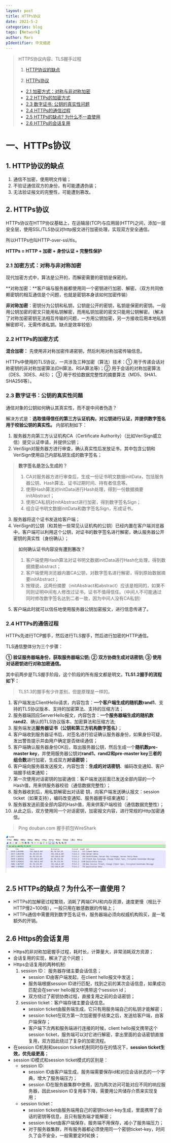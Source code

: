 ```yaml
---
layout: post
title: HTTPs协议
date: 2021-5-2
categories: blog
tags: [Network]
author: Mars
pIdentifier: 中文缩进
---
```


> HTTPS协议内容、TLS握手过程
>
> 1. [HTTP协议的缺点](#1-http协议的缺点)
>
> 2. [HTTPs协议](#2-https协议)
> - [2.1 加密方式：对称与非对称加密](#21-加密方式对称与非对称加密)
> - [2.2 HTTPs的加密方式](#22-https的加密方式) 
> - [2.3 数字证书: 公钥的真实性问题](#23-数字证书公钥的真实性问题)
> - [2.4 HTTPs的通信过程](#24-https的通信过程)
> - [2.5 HTTPs的缺点? 为什么不一直使用](#25-https的缺点为什么不一直使用)
> - [2.6 HTTPs的会话复用](#26-https的会话复用)

# 一、HTTPs协议
## 1. HTTP协议的缺点

1. 通信不加密，使用明文传输；
2. 不验证通信双方的身份，有可能遭遇伪装；
3. 无法验证报文的完整性，可能遭到篡改。

## 2. HTTPs协议

HTTPs协议在HTTP协议基础上，在运输层(TCP)与应用层(HTTP)之间，添加一层安全层，使用SSL/TLS协议对http报文进行加密处理，实现双方安全通信。

所以HTTPs也叫HTTP-over-ssl/tls。

**HTTPs = HTTP + 加密 + 身份认证 + 完整性保护** 

### 2.1 加密方式：对称与非对称加密

现代加密方式中，算法是公开的，而解密需要的密钥是保密的。

**对称加密：**客户端与服务器都使用同一个密钥进行加密、解密。（双方共同依赖密钥的相互通信是个问题，也就是密钥本身该如何加密传输）

**非对称加密**：密钥分为公钥和私钥，公钥是公开的密钥，私钥是保密的密钥。一段用公钥加密的密文只能用私钥解密，而用私钥加密的密文只能用公钥解密。（解决了对称加密密钥无法相互传输的问题，一方用公钥加密，另一方接收后用本地私钥解密即可，无需传递私钥。缺点是效率较低）

### 2.2 HTTPs的加密方式

**混合加密：** 先使用非对称加密传递密钥，然后利用对称加密传输信息。

HTTPs中使用的TLS协议，一共涉及三种加密（算法）技术：① 用于传递会话对称密钥的非对称加密算法(DH算法、RSA算法等)；② 用于会话的对称加密算法（DES、3DES、AES）； ③ 用于校验数据完整性的摘要算法（MD5、SHA1、SHA256等）。

### 2.3 数字证书：公钥的真实性问题

通信对象的公钥如何确认其真实性，而不是中间者伪造？

解决方式是：**选取值得信任的第三方认证机构，对公钥进行认证，并提供数字签名用于校验公钥的真实性。** 内部机制如下：

1. 服务器方向第三方认证机构CA（Certificate Authority）（比如VeriSign威立信）提交认证申请，并提供公钥；
2. VeriSign对服务器方进行审查，确认真实性后发放证书，其中包含公钥和VeriSign使用自己内部私钥生成的数字签名；
> **数字签名是怎么生成的？**
> 
> 1. CA对服务器方进行审查后，生成一份证书明文数据initData，包括服务器公钥、Hash算法、证书过期时间、持有者信息等。
> 2. 使用Hash算法对initData进行Hash处理，得到一份数据摘要initAbstract；
> 3. 使用CA私钥对initAbstract进行加密，得到数字签名Sign；
> 4. 组合证书明文数据initData和数字签名Sign，形成证书。
3. 服务器将这个证书发送给客户端；
4. VeriSign的公钥（和其他一些常见认证机构的公钥）已经内置在客户端浏览器中，客户端可以利用这个公钥，对证书的数字签名进行解密，确认服务器公开密钥的真实性（身份确认）；
> **如何确认证书内容没有遭到篡改？**
> 
> 1. 客户端使用Hash算法对证书明文数据initData进行Hash化处理，得到数据摘要abstract；
> 2. 客户端使用浏览器内置CA公钥，对数字签名进行解密，得到原始数据摘要initAbstract；
> 3. 按理说，这两份摘要（initAbstract和abstract）应该是相同的，如果不同则证明中间有人修改过证书，证书不值得信任。（中间人不可能通过同时修改数字签名达到二者一致，因为中间人没有CA私钥）
5. 客户端此时就可以信任地使用服务器公钥加密报文，进行信息传递了。

### 2.4 HTTPs的通信过程

HTTPs先进行TCP握手，然后进行TLS握手，然后进行加密的HTTP通信。

TLS通信整体分为三个步骤：

<b>
① 验证服务器端身份，获取服务器端公钥;
② 双方协商生成对话密钥;
③ 使用对话密钥进行对称加密通信。</b>

其中前两步是TLS握手阶段，这个阶段的所有报文都是明文。**TLS1.2握手的流程如下：**

> TLS1.3的握手有少许差别，但是原理是一样的。

1. 客户端发出ClientHello请求，内容包含：**一个客户端生成的随机数rand1**、支持的TLS协议版本、支持的加密算法、支持的压缩方法；
2. 服务器端回应ServerHello报文，内容包含：**一个服务器端生成的随机数rand2**、确认的TLS协议版本、加密算法和压缩方法;
3. 服务端发送**服务器证书（公钥和第三方机构数字签名）**；
4. 客户端收到服务器证书后，对签名进行验证确认服务器身份，如果身份可疑，发出警告提示并由用户确定是否继续通信；
5. 客户端确认服务器身份OK后，取出服务器公钥，然后生成一个**随机数pre-master key**，并使用服务器公钥对**rand1、rand2和pre-master key三者的组合数**进行加密，生成双方**对话密钥**；
6. 客户端向服务器发送报文，内容包含：**生成的对话密钥**、编码改变通知、客户端握手结束通知；
7. 第一次使用对话密钥的加密通信：客户端发送前面已发送全部内容的一个Hash值，用来供服务器校验（通信数据完整性）；
8. 服务器收到后，用私钥解密出对话密 钥，向客户端发送确认报文：session ticket（如果支持），编码改变通知、服务器握手结束通知；
9. 服务器发送前面全部内容的Hash值，用来供客户端校验（通信数据完整性）；
10. 从此之后，双方使用同一个对话密钥，加密报文内容，进行常规的Http加密通信。
 
> Ping douban.com 握手抓包WireShark

![Https握手抓包](/assets/posts/30.png)

## 2.5 HTTPs的缺点？为什么不一直使用？

- HTTPs的加解密过程繁琐，消耗了两端CPU和内存资源，速度更慢（相比于HTTP慢2~100倍），一般只用在敏感数据的传输上；
- HTTPs通信中需要用到数字签名证书，服务器端必须向权威机构购买，是一笔额外的开销。

## 2.6 Https的会话复用

- Https的非对称加密握手过程，耗时长，计算量大，非常消耗双方资源；
- 会话复用的实现，解决了这个问题；
- Https会话复用的两种机制:
    1. session ID： 服务器存储主要会话信息；
       - session ID由客户端发起，在client hello报文中发送；
       - 服务端根据session ID进行匹配，找到之前的某次会话信息，如果成功匹配会在server hello报文中携带这个session id；
       - 双方绕过了密钥协商过程，直接复用之前的会话密钥；
    2. session ticket：客户端存储主要会话信息。
       -  session ticket由服务端生成，它只有用服务端自己的私钥才能解密；
       -  session ticket在双方第一次加密握手结束之后，发送给客户端，由客户端保存；
       -  客户端下次再和服务端进行连接的时候，client hello报文携带这个session ticket，服务端可以对它进行解密，拿出里面的会话密钥直接复用，双方因此绕过了复杂的加密流程。
- 在session ID机制和session ticket机制同时存在的情况下，**session ticket生效，优先级更高**；
- session ID模式和session ticket模式的区别是：
  - session ID:
    - session ID由客户端生成，服务端需要保存id和对应会话状态的一个字典，增大了服务端压力；
    - session ID在服务器集群中使用，因为两次访问可能对应不同的响应服务器，因此sesision ID复用率下降，需要用公共储存介质来实现复用；
  - session ticket：
    - session ticket由服务端用自己的密钥ticket-key生成，里面携带了会话的密钥等信息，且只有服务端才能解密；
    - session ticket由客户端保存，服务端不用保存，减小了服务端压力；
    - 对于服务器集群，所有服务器都必须使用同一个密钥ticket-key，时间久了会不安全，一般需要定时轮换；